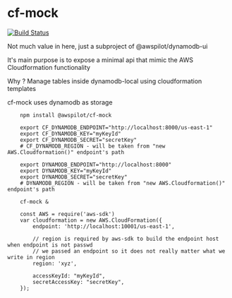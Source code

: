 # cf-mock

[![Build Status](https://travis-ci.org/awspilot/cf-mock.svg?branch=master)](https://travis-ci.org/awspilot/cf-mock)

Not much value in here, just a subproject of @awspilot/dynamodb-ui

It's main purpose is to expose a minimal api that mimic the AWS Cloudformation functionality

Why ? Manage tables inside dynamodb-local using cloudformation templates


cf-mock uses dynamodb as storage

```
	npm install @awspilot/cf-mock
```

```
	export CF_DYNAMODB_ENDPOINT="http://localhost:8000/us-east-1"
	export CF_DYNAMODB_KEY="myKeyId"
	export CF_DYNAMODB_SECRET="secretKey"
	# CF_DYNAMODB_REGION - will be taken from "new AWS.Cloudformation()" endpoint's path

	export DYNAMODB_ENDPOINT="http://localhost:8000"
	export DYNAMODB_KEY="myKeyId"
	export DYNAMODB_SECRET="secretKey"
	# DYNAMODB_REGION - will be taken from "new AWS.Cloudformation()" endpoint's path

 	cf-mock &
```

```
	const AWS = require('aws-sdk')
	var cloudformation = new AWS.CloudFormation({
		endpoint: 'http://localhost:10001/us-east-1',

		// region is required by aws-sdk to build the endpoint host when endpoint is not passwd
		// we passed an endpoint so it does not really matter what we write in region
		region: 'xyz',

		accessKeyId: "myKeyId",
		secretAccessKey: "secretKey",
	});

```
